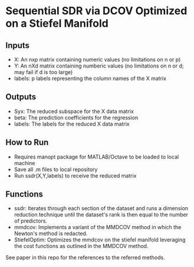 # Sequential SDR via DCOV Optimized on a Stiefel Manifold
## Inputs
- X: An nxp matrix containing numeric values (no limitations on n or p)
- Y: An nXd matrix containing numberic values (no limitations on n or d; may fail if d is too large)
- labels: p labels representing the column names of the X matrix

## Outputs
- Syx: The reduced subspace for the X data matrix
- beta: The prediction coefficients for the regression
- labels: The labels for the reduced X data matrix

## How to Run
- Requires manopt package for MATLAB/Octave to be loaded to local machine
- Save all .m files to local repository
- Run ssdr(X,Y,labels) to receive the reduced matrix

## Functions
- ssdr: Iterates through each section of the dataset and runs a dimension reduction technique until the dataset's rank is then equal to the number of predictors.
- mmdcov: Implements a variant of the MMDCOV method in which the Newton's method is redacted.
- StiefelOptim: Optimizes the mmdcov on the stiefel manifold leveraging the cost functions as outlined in the MMDCOV method.

See paper in this repo for the references to the referred methods.
